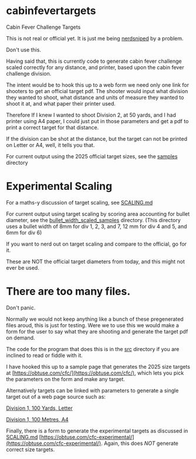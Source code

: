 # cabinfevertargets
Cabin Fever Challenge Targets

This is not real or official yet. It is just me being
[nerdsniped](https://xkcd.com/356/) by a problem.

Don't use this.

Having said that, this is currently code to generate cabin fever challenge
scaled correctly for any distance, and printer, based upon the cabin fever
challenge division.

The intent would be to hook this up to a web form we need only one link for shooters to get an official target pdf. The shooter would input what division they wanted to shoot, what distance and units of measure they wanted to shoot it at, and what paper their printer used.

Therefore If I knew I wanted to shoot Division 2, at 50 yards, and I had printer using A4 paper, I could just put in those parameters and get a pdf to print a correct target for that distance.

If the division can be shot at the distance, but the target can not be printed
on Letter or A4, well, it tells you that.

For current output using the 2025 official target sizes, see the [samples](samples) directory

# Experimental Scaling

For a maths-y discussion of target scaling, see [SCALING.md](SCALING.md)

For current output using target scaling by scoring area accounting for bullet diameter, see the [bullet_width_scaled_samples](bullet_width_scaled_samples) directory. (This directory uses a bullet width of 8mm for div 1, 2, 3, and 7, 12 mm for div 4 and 5, and 6mm for div 6)

If you want to nerd out on target scaling and compare to the official, go for it.

These are NOT the official target diameters from today, and this might not ever be used.

# There are too many files.

Don't panic.

Normally we would not keep anything like a bunch of these pregenerated files aroud, this is just for testing. Were we to use this we would make a form
for the user to say what they are shooting and generate the target pdf on
demand.

The code for the program that does this is in the [src](src) directory if you are inclined to read or fiddle with it.

I have hooked this up to a sample page that generates the 2025 size targets
at [https://obtuse.com/cfc/](https://obtuse.com/cfc/), which lets you pick
the parameters on the form and make any target.

Alternatively targets can be linked with parameters to generate a single
target out of a web page source such as:

[Division 1, 100 Yards, Letter](https://obtuse.com/cgi-bin/cabinfevertarget.cgi?Division=1&Paper=Letter&Distance=100&Units=Yards)

[Division 1, 100 Metres, A4](https://obtuse.com/cgi-bin/cabinfevertarget.cgi?Division=1&Paper=A4&Distance=100&Units=Metres)

Finally, there is a form to generate the experimental targets as
discussed in [SCALING.md](SCALING.md)
[https://obtuse.com/cfc-experimental/](https://obtuse.com/cfc-experimental/). Again,
this does *NOT* generate correct size targets.
